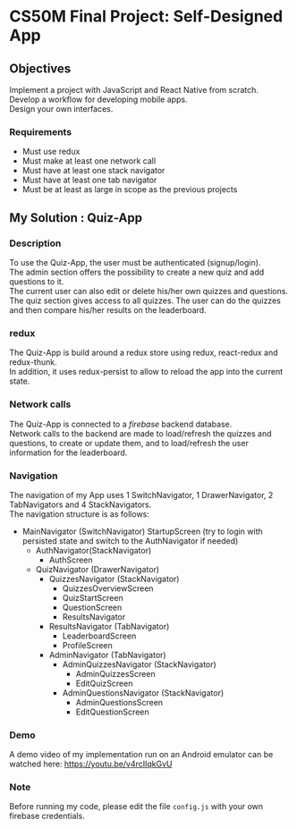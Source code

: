 # CS50M Final Project: Self-Designed App

## Objectives

Implement a project with JavaScript and React Native from scratch.  
Develop a workflow for developing mobile apps.  
Design your own interfaces.  

### Requirements

- Must use redux
- Must make at least one network call
- Must have at least one stack navigator
- Must have at least one tab navigator
- Must be at least as large in scope as the previous projects  
  
    

## My Solution : Quiz-App

### Description

  To use the Quiz-App, the user must be authenticated (signup/login).  
  The admin section offers the possibility to create a new quiz and add questions to it.   
  The current user can also edit or delete his/her own quizzes and questions.      
  The quiz section gives access to all quizzes. The user can do the quizzes and then compare his/her results on the leaderboard.

### redux

  The Quiz-App is build around a redux store using redux, react-redux and redux-thunk.    
  In addition, it uses redux-persist to allow to reload the app into the current state.

### Network calls

  The Quiz-App is connected to a *firebase* backend database.    
  Network calls to the backend are made to load/refresh the quizzes and questions, to create or update them, and to load/refresh the user information for the leaderboard.

### Navigation

  The navigation of my App uses 1 SwitchNavigator, 1 DrawerNavigator, 2 TabNavigators and 4 StackNavigators.    
  The navigation structure is as follows:

- MainNavigator (SwitchNavigator)
  StartupScreen (try to login with persisted state and switch to the AuthNavigator if needed)
  - AuthNavigator(StackNavigator)
    - AuthScreen
  - QuizNavigator (DrawerNavigator)
    - QuizzesNavigator (StackNavigator)
      - QuizzesOverviewScreen
      - QuizStartScreen
      - QuestionScreen
      - ResultsNavigator
    - ResultsNavigator (TabNavigator)
      - LeaderboardScreen
      - ProfileScreen
    - AdminNavigator (TabNavigator)
      - AdminQuizzesNavigator (StackNavigator)
        - AdminQuizzesScreen
        - EditQuizScreen
      - AdminQuestionsNavigator (StackNavigator)
        - AdminQuestionsScreen
        - EditQuestionScreen

### Demo

A demo video of my implementation run on an Android emulator can be watched here: https://youtu.be/v4rcIIqkGvU

### Note

Before running my code, please edit the file `config.js` with your own firebase credentials.
